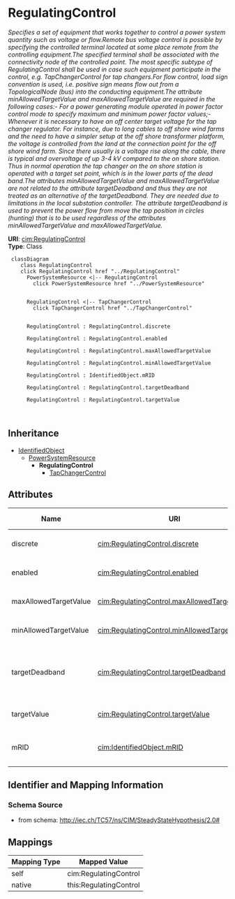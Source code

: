 # RegulatingControl


_Specifies a set of equipment that works together to control a power system quantity such as voltage or flow.Remote bus voltage control is possible by specifying the controlled terminal located at some place remote from the controlling equipment.The specified terminal shall be associated with the connectivity node of the controlled point.  The most specific subtype of RegulatingControl shall be used in case such equipment participate in the control, e.g. TapChangerControl for tap changers.For flow control, load sign convention is used, i.e. positive sign means flow out from a TopologicalNode (bus) into the conducting equipment.The attribute minAllowedTargetValue and maxAllowedTargetValue are required in the following cases:- For a power generating module operated in power factor control mode to specify maximum and minimum power factor values;- Whenever it is necessary to have an off center target voltage for the tap changer regulator. For instance, due to long cables to off shore wind farms and the need to have a simpler setup at the off shore transformer platform, the voltage is controlled from the land at the connection point for the off shore wind farm. Since there usually is a voltage rise along the cable, there is typical and overvoltage of up 3-4 kV compared to the on shore station. Thus in normal operation the tap changer on the on shore station is operated with a target set point, which is in the lower parts of the dead band.The attributes minAllowedTargetValue and maxAllowedTargetValue are not related to the attribute targetDeadband and thus they are not treated as an alternative of the targetDeadband. They are needed due to limitations in the local substation controller. The attribute targetDeadband is used to prevent the power flow from move the tap position in circles (hunting) that is to be used regardless of the attributes minAllowedTargetValue and maxAllowedTargetValue._





**URI**: [cim:RegulatingControl](http://iec.ch/TC57/CIM100#RegulatingControl)<br />
**Type**: Class




```mermaid
 classDiagram
    class RegulatingControl
    click RegulatingControl href "../RegulatingControl"
      PowerSystemResource <|-- RegulatingControl
        click PowerSystemResource href "../PowerSystemResource"
      

      RegulatingControl <|-- TapChangerControl
        click TapChangerControl href "../TapChangerControl"
      
      
      RegulatingControl : RegulatingControl.discrete
        
      RegulatingControl : RegulatingControl.enabled
        
      RegulatingControl : RegulatingControl.maxAllowedTargetValue
        
      RegulatingControl : RegulatingControl.minAllowedTargetValue
        
      RegulatingControl : IdentifiedObject.mRID
        
      RegulatingControl : RegulatingControl.targetDeadband
        
      RegulatingControl : RegulatingControl.targetValue
        
      
```





## Inheritance
* [IdentifiedObject](IdentifiedObject.md)
    * [PowerSystemResource](PowerSystemResource.md)
        * **RegulatingControl**
            * [TapChangerControl](TapChangerControl.md)



## Attributes


| Name | URI | Cardinality and Range | Description | Inheritance |
| ---  | --- | --- | --- | --- |
| discrete | [cim:RegulatingControl.discrete](http://iec.ch/TC57/CIM100#RegulatingControl.discrete) | 1 <br />  boolean  | The regulation is performed in a discrete mode | direct |
| enabled | [cim:RegulatingControl.enabled](http://iec.ch/TC57/CIM100#RegulatingControl.enabled) | 1 <br />  boolean  | The flag tells if regulation is enabled | direct |
| maxAllowedTargetValue | [cim:RegulatingControl.maxAllowedTargetValue](http://iec.ch/TC57/CIM100#RegulatingControl.maxAllowedTargetValue) | 0..1 <br />  float  | Maximum allowed target value (RegulatingControl | direct |
| minAllowedTargetValue | [cim:RegulatingControl.minAllowedTargetValue](http://iec.ch/TC57/CIM100#RegulatingControl.minAllowedTargetValue) | 0..1 <br />  float  | Minimum allowed target value (RegulatingControl | direct |
| targetDeadband | [cim:RegulatingControl.targetDeadband](http://iec.ch/TC57/CIM100#RegulatingControl.targetDeadband) | 0..1 <br />  float  | This is a deadband used with discrete control to avoid excessive update of co... | direct |
| targetValue | [cim:RegulatingControl.targetValue](http://iec.ch/TC57/CIM100#RegulatingControl.targetValue) | 1 <br />  float  | The target value specified for case input | direct |
| mRID | [cim:IdentifiedObject.mRID](http://iec.ch/TC57/CIM100#IdentifiedObject.mRID) | 1 <br />  string  | Master resource identifier issued by a model authority | [IdentifiedObject](IdentifiedObject.md) |









## Identifier and Mapping Information







### Schema Source


* from schema: http://iec.ch/TC57/ns/CIM/SteadyStateHypothesis/2.0#





## Mappings

| Mapping Type | Mapped Value |
| ---  | ---  |
| self | cim:RegulatingControl |
| native | this:RegulatingControl |




